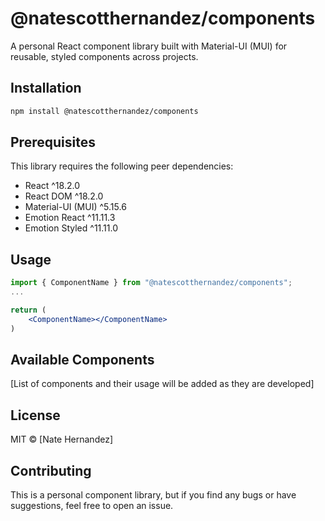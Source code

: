 # @natescotthernandez/components

A personal React component library built with Material-UI (MUI) for reusable, styled components across projects.

## Installation

```bash
npm install @natescotthernandez/components
```

## Prerequisites

This library requires the following peer dependencies:

- React ^18.2.0
- React DOM ^18.2.0
- Material-UI (MUI) ^5.15.6
- Emotion React ^11.11.3
- Emotion Styled ^11.11.0

## Usage

```jsx
import { ComponentName } from "@natescotthernandez/components";
...

return (
    <ComponentName></ComponentName>
)
```

## Available Components

[List of components and their usage will be added as they are developed]

## License

MIT © [Nate Hernandez]

## Contributing

This is a personal component library, but if you find any bugs or have suggestions, feel free to open an issue.
